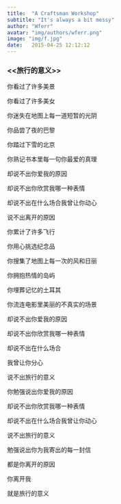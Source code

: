 ```yaml
---
title:  "A Craftsman Workshop"
subtitle: "It's always a bit messy"
author: "Wferr"
avatar: "img/authors/wferr.png"
image: "img/f.jpg"
date:   2015-04-25 12:12:12
---
```




### <<旅行的意义>>

你看过了许多美景 

你看过了许多美女 

你迷失在地图上每一道短暂的光阴 

你品尝了夜的巴黎 

你踏过下雪的北京 

你熟记书本里每一句你最爱的真理 

却说不出你爱我的原因 

却说不出你欣赏我哪一种表情 

却说不出在什么场合我曾让你动心 

说不出离开的原因 

你累计了许多飞行 

你用心挑选纪念品 

你搜集了地图上每一次的风和日丽 

你拥抱热情的岛屿 

你埋葬记忆的土耳其 

你流连电影里美丽的不真实的场景 

却说不出你爱我的原因 

却说不出你欣赏我哪一种表情 

却说不出在什么场合 

我曾让你分心 

说不出旅行的意义 


你勉强说出你爱我的原因 

却说不出你欣赏我哪一种表情 

却说不出在什么场合我曾让你动心 

说不出旅行的意义 

勉强说出你为我寄出的每一封信 

都是你离开的原因 

你离开我 

就是旅行的意义